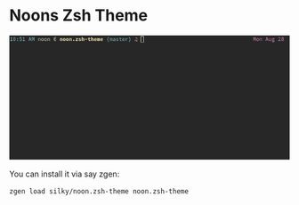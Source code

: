 # Noons Zsh Theme

![](img.png)

You can install it via say zgen:

```
zgen load silky/noon.zsh-theme noon.zsh-theme
```
